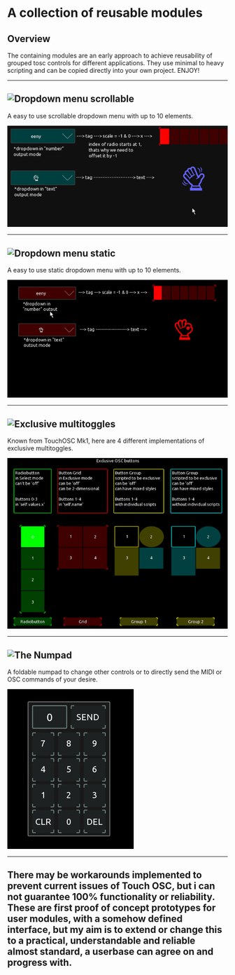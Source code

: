 # A collection of reusable modules

## Overview

The containing modules are an early approach to achieve reusability of grouped tosc controls for different applications. They use minimal to heavy scripting and can be copied directly into your own project. ENJOY!

---

## ![Dropdown menu scrollable](dropdown_scroll/)

A easy to use scrollable dropdown menu with up to 10 elements.

![dropdown_scroll](dropdown_scroll/pics/preview.gif)

---

## ![Dropdown menu static](dropdown_static/)

A easy to use static dropdown menu with up to 10 elements.

![dropdown_static](dropdown_static/pics/preview.gif)

---

## ![Exclusive multitoggles](multitoggle/)

Known from TouchOSC Mk1, here are 4 different implementations of exclusive multitoggles.

![multitoggles](multitoggle/pics/Animation.gif)

---

## ![The Numpad](numpad/)

A foldable numpad to change other controls or to directly send the MIDI or OSC commands of your desire.

![numpad](numpad/pics/preview3.gif)

---
There may be workarounds implemented to prevent current issues of Touch OSC, but i can not guarantee 100% functionality or reliability. 
These are first proof of concept prototypes for user modules, with a somehow defined interface, but my aim is to extend or change this to a practical, understandable and reliable almost standard, a userbase can agree on and progress with.
---








